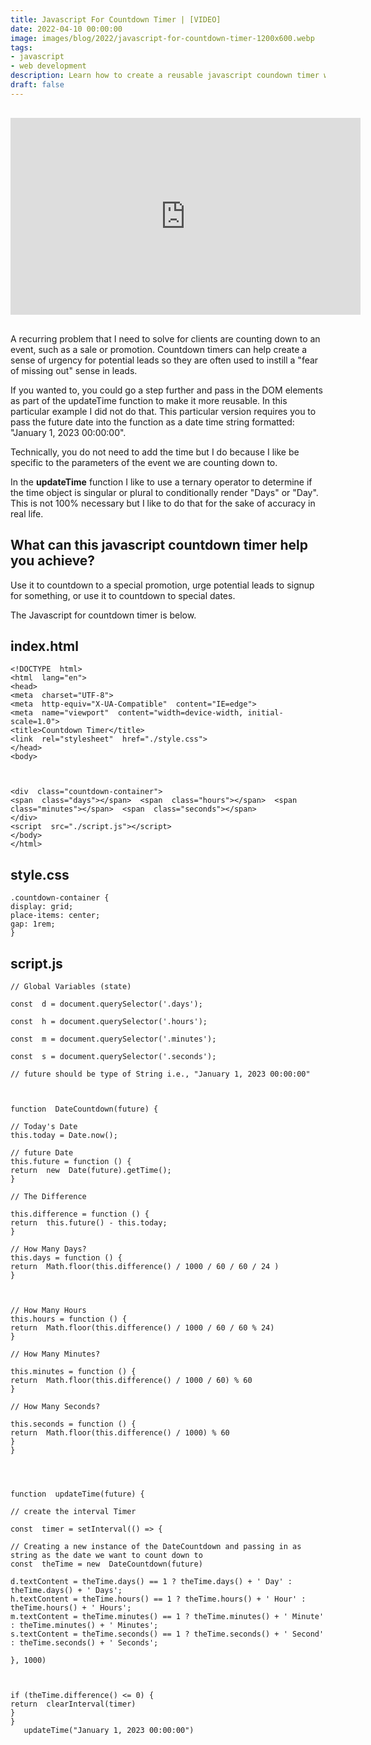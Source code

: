 ```yaml
---
title: Javascript For Countdown Timer | [VIDEO]
date: 2022-04-10 00:00:00
image: images/blog/2022/javascript-for-countdown-timer-1200x600.webp
tags:
- javascript
- web development
description: Learn how to create a reusable javascript coundown timer with vanilla javascript and no dependencies.  
draft: false
---
```


<iframe width="560" height="315" src="https://www.youtube-nocookie.com/embed/BLe9v1G7swc" title="YouTube video player" frameborder="0" style="margin: 1rem auto;" allow="accelerometer; autoplay; clipboard-write; encrypted-media; gyroscope; picture-in-picture" allowfullscreen loading="lazy"></iframe>


A recurring problem that I need to solve for clients are counting down to an event, such as a sale or promotion.  Countdown timers can help create a sense of urgency for potential leads so they are often used to instill a "fear of missing out" sense in leads.  

If you wanted to, you could go a step further and pass in the DOM elements as part of the updateTime function to make it more reusable.  In this particular example I did not do that.  This particular version requires you to pass the future date into the function as a date time string formatted: "January 1, 2023 00:00:00".  

Technically, you do not need to add the time but I do because I like be specific to the parameters of the event we are counting down to.

In the __updateTime__ function I like to use a ternary operator to determine if the time object is singular or plural to conditionally render "Days" or "Day".  This is not 100% necessary but I like to do that for the sake of accuracy in real life.  

## What can this javascript countdown timer help you achieve?  

Use it to countdown to a special promotion, urge potential leads to signup for something, or use it to countdown to special dates.  

The Javascript for countdown timer is below.  


## index.html

```
<!DOCTYPE  html>
<html  lang="en">
<head>
<meta  charset="UTF-8">
<meta  http-equiv="X-UA-Compatible"  content="IE=edge">
<meta  name="viewport"  content="width=device-width, initial-scale=1.0">
<title>Countdown Timer</title>
<link  rel="stylesheet"  href="./style.css">
</head>
<body>

  

<div  class="countdown-container">
<span  class="days"></span>  <span  class="hours"></span>  <span  class="minutes"></span>  <span  class="seconds"></span>
</div>
<script  src="./script.js"></script>
</body>
</html>
```

## style.css

```
.countdown-container {
display: grid;
place-items: center;
gap: 1rem;
}
```

## script.js

    // Global Variables (state)
        
    const  d = document.querySelector('.days');
    
    const  h = document.querySelector('.hours');
    
    const  m = document.querySelector('.minutes');
    
    const  s = document.querySelector('.seconds');     
    
    // future should be type of String i.e., "January 1, 2023 00:00:00"    
      
      
    
    function  DateCountdown(future) {     
    
    // Today's Date    
    this.today = Date.now();      
    
    // future Date    
    this.future = function () {    
    return  new  Date(future).getTime();    
    } 
    
    // The Difference      
    
    this.difference = function () {    
    return  this.future() - this.today;    
    }   
    
    // How Many Days?    
    this.days = function () {    
    return  Math.floor(this.difference() / 1000 / 60 / 60 / 24 )    
    }
    
      
    
    // How Many Hours    
    this.hours = function () {    
    return  Math.floor(this.difference() / 1000 / 60 / 60 % 24)    
    }     
    
    // How Many Minutes?     
    
    this.minutes = function () {    
    return  Math.floor(this.difference() / 1000 / 60) % 60    
    }   
    
    // How Many Seconds?      
    
    this.seconds = function () {    
    return  Math.floor(this.difference() / 1000) % 60    
    }    
    }
    
      
      
    
    function  updateTime(future) {   
    
    // create the interval Timer     
    
    const  timer = setInterval(() => { 
    
    // Creating a new instance of the DateCountdown and passing in as string as the date we want to count down to    
    const  theTime = new  DateCountdown(future)   
    
    d.textContent = theTime.days() == 1 ? theTime.days() + ' Day' : theTime.days() + ' Days';    
    h.textContent = theTime.hours() == 1 ? theTime.hours() + ' Hour' : theTime.hours() + ' Hours';    
    m.textContent = theTime.minutes() == 1 ? theTime.minutes() + ' Minute' : theTime.minutes() + ' Minutes';    
    s.textContent = theTime.seconds() == 1 ? theTime.seconds() + ' Second' : theTime.seconds() + ' Seconds';   
    
    }, 1000)
    
      
    
    if (theTime.difference() <= 0) {   
    return  clearInterval(timer)    
    }    
    }
       updateTime("January 1, 2023 00:00:00")


